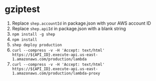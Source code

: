 # gziptest


1. Replace `shep.accountId` in package.json with your AWS account ID
2. Replace `shep.apiId` in package.json with a blank string
3. `npm install -g shep`
4. `npm install`
5. `shep deploy production`
6. `curl --compress -v -H 'Accept: text/html' https://${API_ID}.execute-api.us-east-1.amazonaws.com/production/lambda`
7. `curl --compress -v -H 'Accept: text/html' https://${API_ID}.execute-api.us-east-1.amazonaws.com/production/lambda-proxy`
